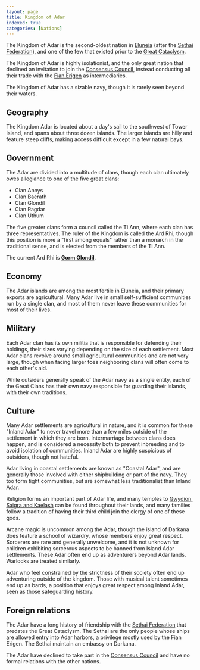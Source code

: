 ```yaml
---
layout: page
title: Kingdom of Adar
indexed: true
categories: [Nations]
---
```


The Kingdom of Adar is the second-oldest nation in [Eluneia](/locations/eluneia) (after the [Sethai Federation](/nations/sethai_federation)),
and one of the few that existed prior to the [Great Cataclysm](/history/great-cataclysm).

The Kingdom of Adar is highly isolationist, and the only great nation that declined an invitation to join the [Consensus Council](/organizations/consensus_council), instead
conducting all their trade with the [Fian Erigen](/nations/sethai_federation) as intermediaries.

The Kingdom of Adar has a sizable navy, though it is rarely seen beyond their waters.

## Geography

The Kingdom Adar is located about a day's sail to the southwest of Tower Island, and spans about three dozen islands. The larger islands are hilly and feature steep cliffs, making access difficult except in a few natural bays.

## Government

The Adar are divided into a multitude of clans, though each clan ultimately owes allegiance to one of the five great clans:

- Clan Annys
- Clan Baerath
- Clan Glondil
- Clan Ragdar
- Clan Uthum

The five greater clans form a council called the Ti Ann, where each clan has three representatives. The ruler of the Kingdom is called the Ard Rhi, though this position is more a "first among equals" rather than a monarch in the traditional sense, and is elected from the members of the Ti Ann.

The current Ard Rhi is **[Gorm Glondil](/persons/gorm_glondil)**.

## Economy

The Adar islands are among the most fertile in Eluneia, and their primary exports are agricultural. Many Adar live in small self-sufficient communities run by a single clan, and most of them never leave these communities for most of their lives.

## Military

Each Adar clan has its own militia that is responsible for defending their holdings, their sizes varying depending on the size of each settlement. Most Adar clans revolve around small agricultural communities and are not very large, though when facing larger foes neighboring clans will often come to each other's aid.

While outsiders generally speak of the Adar navy as a single entity, each of the Great Clans has their own navy responsible for guarding their islands, with their own traditions.

## Culture

Many Adar settlements are agricultural in nature, and it is common for these "Inland Adar" to never travel more than a few miles outside of the settlement in which they are born. Intermarriage between clans does happen, and is considered a necessity both to prevent inbreeding and to avoid isolation of communities. Inland Adar are highly suspicious of outsiders, though not hateful.

Adar living in coastal settlements are known as "Coastal Adar", and are generally those involved with either shipbuilding or part of the navy. They too form tight communities, but are somewhat less traditionalist than Inland Adar.

Religion forms an important part of Adar life, and many temples to [Gwydion, Saigra and Kaelash](/pantheons/watchers) can be found throughout their lands, and many families follow a tradition of having their third child join the clergy of one of these gods.

Arcane magic is uncommon among the Adar, though the island of Darkana does feature a school of wizardry, whose members enjoy great respect. Sorcerers are rare and generally unwelcome, and it is not unknown for children exhibiting sorcerous aspects to be banned from Island Adar settlements. These Adar often end up as adventurers beyond Adar lands. Warlocks are treated similarly.

Adar who feel constrained by the strictness of their society often end up adventuring outside of the kingdom. Those with musical talent sometimes end up as bards, a position that enjoys great respect among Inland Adar, seen as those safeguarding history.

## Foreign relations

The Adar have a long history of friendship with the [Sethai Federation](/nations/sethai_federation) that predates the Great Cataclysm. The Sethai are the only people whose ships are allowed entry into Adar harbors, a privilege mostly used by the Fian Erigen. The Sethai maintain an embassy on Darkana.

The Adar have declined to take part in the [Consensus Council](/organizations/consensus_council) and have no formal relations with the other nations.